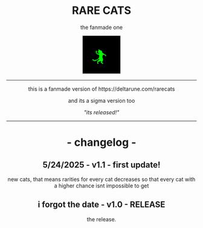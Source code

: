 <h1 align="center">RARE CATS</h1>
<p align="center">the fanmade one</p>
<p align="center">
    <img src="assets/images/cat-001.gif" style="image-rendering: crisp-edges;"></img>
</p>

---

<p align="center">this is a fanmade version of https://deltarune.com/rarecats</p>
<p align="center">and its a sigma version too</p>
<p align="center"><em>"its released!"</em></p>

---

<h1 align="center">- changelog -</h1>
<p align="center">
    <h2 align="center">5/24/2025 - v1.1 - first update!</h1>
    <p align="center">new cats, that means rarities for every cat decreases so that every cat with a higher chance isnt impossible to get</p>
</p>

<p align="center">
    <h2 align="center">i forgot the date - v1.0 - RELEASE</h1>
    <p align="center">the release.</p>
</p>